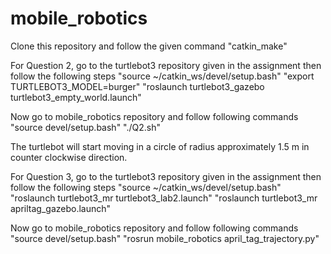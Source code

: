 # mobile_robotics

Clone this repository and follow the given command
"catkin_make"

For Question 2, go to the turtlebot3 repository given in the assignment then follow the following steps
"source ~/catkin_ws/devel/setup.bash"
"export TURTLEBOT3_MODEL=burger"
"roslaunch turtlebot3_gazebo turtlebot3_empty_world.launch"

Now go to mobile_robotics repository and follow following commands
"source devel/setup.bash"
"./Q2.sh"

The turtlebot will start moving in a circle of radius approximately 1.5 m in counter clockwise direction.

For Question 3, go to the turtlebot3 repository given in the assignment then follow the following steps
"source ~/catkin_ws/devel/setup.bash"
"roslaunch turtlebot3_mr turtlebot3_lab2.launch"
"roslaunch turtlebot3_mr apriltag_gazebo.launch"

Now go to mobile_robotics repository and follow following commands
"source devel/setup.bash"
"rosrun mobile_robotics april_tag_trajectory.py"
